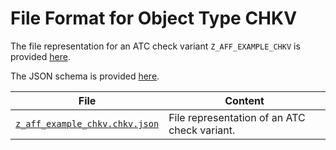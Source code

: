 # File Format for Object Type CHKV

The file representation for an ATC check variant `Z_AFF_EXAMPLE_CHKV` is provided [here](./examples/z_aff_example_chkv.chkv.json).

The JSON schema is provided [here](./chkv.json).

File | Content
 --- | ---
[`z_aff_example_chkv.chkv.json`](./examples/z_aff_example_chkv.chkv.json) | File representation of an ATC check variant.
